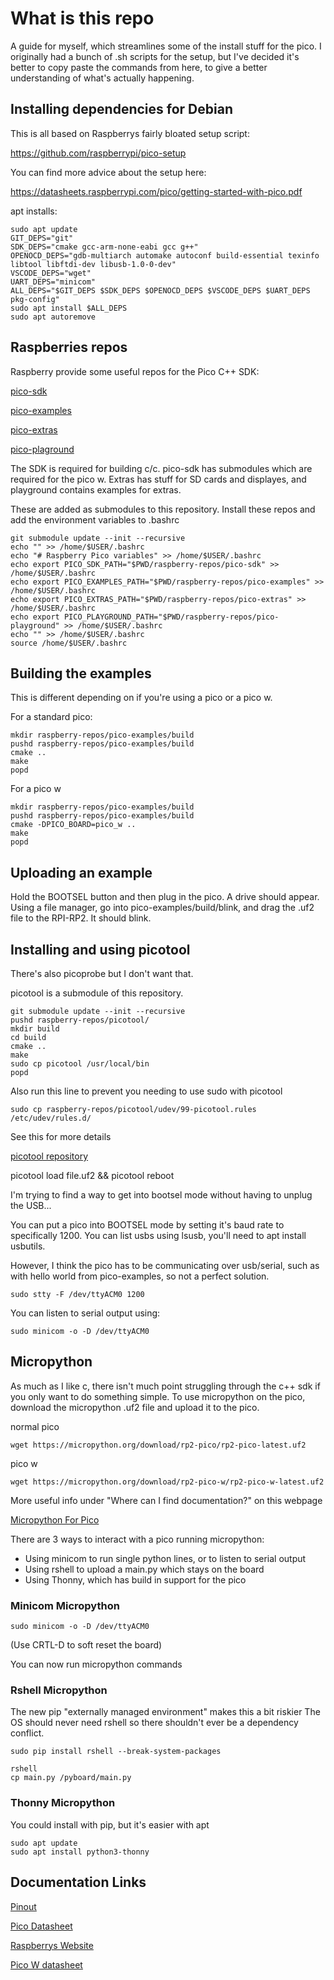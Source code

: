 # What is this repo

A guide for myself, which streamlines some of the install stuff for the pico. 
I originally had a bunch of .sh scripts for the setup, but I've decided it's 
better to copy paste the commands from here, to give a better understanding of 
what's actually happening.

## Installing dependencies for Debian

This is all based on Raspberrys fairly bloated setup script:

https://github.com/raspberrypi/pico-setup

You can find more advice about the setup here:

https://datasheets.raspberrypi.com/pico/getting-started-with-pico.pdf

apt installs:

```
sudo apt update
GIT_DEPS="git"
SDK_DEPS="cmake gcc-arm-none-eabi gcc g++"
OPENOCD_DEPS="gdb-multiarch automake autoconf build-essential texinfo libtool libftdi-dev libusb-1.0-0-dev"
VSCODE_DEPS="wget"
UART_DEPS="minicom"
ALL_DEPS="$GIT_DEPS $SDK_DEPS $OPENOCD_DEPS $VSCODE_DEPS $UART_DEPS pkg-config"
sudo apt install $ALL_DEPS
sudo apt autoremove
```

## Raspberries repos

Raspberry provide some useful repos for the Pico C++ SDK:

[pico-sdk](https://github.com/raspberrypi/pico-sdk.git)

[pico-examples](https://github.com/raspberrypi/pico-examples.git)

[pico-extras](https://github.com/raspberrypi/pico-extras.git)

[pico-plaground](https://github.com/raspberrypi/pico-playground)

The SDK is required for building c/c. pico-sdk has submodules which are 
required for the pico w. Extras has stuff for SD cards and displayes, 
and playground contains examples for extras. 

These are added as submodules to this repository. 
Install these repos and add the environment variables to .bashrc

```
git submodule update --init --recursive
echo "" >> /home/$USER/.bashrc
echo "# Raspberry Pico variables" >> /home/$USER/.bashrc
echo export PICO_SDK_PATH="$PWD/raspberry-repos/pico-sdk" >> /home/$USER/.bashrc
echo export PICO_EXAMPLES_PATH="$PWD/raspberry-repos/pico-examples" >> /home/$USER/.bashrc
echo export PICO_EXTRAS_PATH="$PWD/raspberry-repos/pico-extras" >> /home/$USER/.bashrc
echo export PICO_PLAYGROUND_PATH="$PWD/raspberry-repos/pico-playground" >> /home/$USER/.bashrc
echo "" >> /home/$USER/.bashrc
source /home/$USER/.bashrc
```

## Building the examples

This is different depending on if you're using a pico or a pico w.

For a standard pico:

```
mkdir raspberry-repos/pico-examples/build
pushd raspberry-repos/pico-examples/build
cmake ..
make
popd
```

For a pico w

```
mkdir raspberry-repos/pico-examples/build
pushd raspberry-repos/pico-examples/build
cmake -DPICO_BOARD=pico_w ..
make
popd
```

## Uploading an example

Hold the BOOTSEL button and then plug in the pico. A drive should appear. 
Using a file manager, go into pico-examples/build/blink, and drag the 
.uf2 file to the RPI-RP2. It should blink.

## Installing and using picotool

There's also picoprobe but I don't want that.

picotool is a submodule of this repository.

```
git submodule update --init --recursive
pushd raspberry-repos/picotool/
mkdir build
cd build
cmake ..
make
sudo cp picotool /usr/local/bin
popd
```

Also run this line to prevent you needing to use sudo with picotool

```
sudo cp raspberry-repos/picotool/udev/99-picotool.rules /etc/udev/rules.d/
```

See this for more details

[picotool repository](https://github.com/raspberrypi/picotool/blob/master/README.md)

picotool load file.uf2 && picotool reboot

I'm trying to find a way to get into bootsel mode without having to unplug the USB...

You can put a pico into BOOTSEL mode by setting it's baud rate to specifically 1200. 
You can list usbs using lsusb, you'll need to apt install usbutils. 

However, I think the pico has to be communicating over usb/serial, such as with 
hello world from pico-examples, so not a perfect solution.

```
sudo stty -F /dev/ttyACM0 1200
```

You can listen to serial output using:

```
sudo minicom -o -D /dev/ttyACM0
```

## Micropython

As much as I like c, there isn't much point struggling through the c++ sdk 
if you only want to do something simple. To use micropython on the pico, 
download the micropython .uf2 file and upload it to the pico.

normal pico 

```
wget https://micropython.org/download/rp2-pico/rp2-pico-latest.uf2
```

pico w

```
wget https://micropython.org/download/rp2-pico-w/rp2-pico-w-latest.uf2
```

More useful info under "Where can I find documentation?" on this webpage

[Micropython For Pico](https://www.raspberrypi.com/documentation/microcontrollers/micropython.html)

There are 3 ways to interact with a pico running micropython:

- Using minicom to run single python lines, or to listen to serial output
- Using rshell to upload a main.py which stays on the board
- Using Thonny, which has build in support for the pico

### Minicom Micropython

```
sudo minicom -o -D /dev/ttyACM0
```

(Use CRTL-D to soft reset the board)

You can now run micropython commands

### Rshell Micropython

The new pip "externally managed environment" makes this a bit riskier
The OS should never need rshell so there shouldn't ever be a dependency 
conflict.

```
sudo pip install rshell --break-system-packages
```

```
rshell
cp main.py /pyboard/main.py
```

### Thonny Micropython

You could install with pip, but it's easier with apt

```
sudo apt update
sudo apt install python3-thonny
```

## Documentation Links

[Pinout](https://datasheets.raspberrypi.com/pico/Pico-R3-A4-Pinout.pdf)

[Pico Datasheet](https://datasheets.raspberrypi.com/pico/pico-datasheet.pdf)

[Raspberrys Website](https://www.raspberrypi.com/documentation/microcontrollers/raspberry-pi-pico.html)

[Pico W datasheet](https://datasheets.raspberrypi.com/picow/pico-w-datasheet.pdf)
